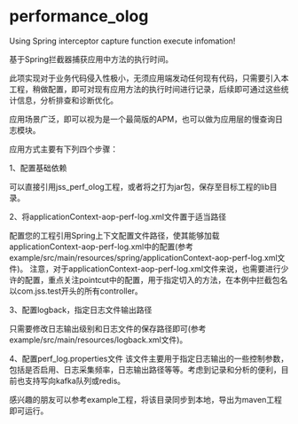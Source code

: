 # performance_olog
Using Spring interceptor capture function execute infomation!

基于Spring拦截器捕获应用中方法的执行时间。

此项实现对于业务代码侵入性极小，无须应用端发动任何现有代码，只需要引入本工程，稍做配置，即可对现有应用方法的执行时间进行记录，后续即可通过这些统计信息，分析排查和诊断优化。

应用场景广泛，即可以视为是一个最简版的APM，也可以做为应用层的慢查询日志模块。


应用方式主要有下列四个步骤：

1、配置基础依赖

可以直接引用jss_perf_olog工程，或者将之打为jar包，保存至目标工程的lib目录。

2、将applicationContext-aop-perf-log.xml文件置于适当路径

配置您的工程引用Spring上下文配置文件路径，使其能够加载applicationContext-aop-perf-log.xml中的配置(参考example/src/main/resources/spring/applicationContext-aop-perf-log.xml文件)。
注意，对于applicationContext-aop-perf-log.xml文件来说，也需要进行少许的配置，重点关注pointcut中的配置，用于指定切入的方法，在本例中拦截包名以com.jss.test开头的所有controller。

3、配置logback，指定日志文件输出路径

只需要修改日志输出级别和日志文件的保存路径即可(参考example/src/main/resources/logback.xml文件)。

4、配置perf_log.properties文件
该文件主要用于指定日志输出的一些控制参数，包括是否启用、日志采集频率，日志输出路径等等。考虑到记录和分析的便利，目前也支持写向kafka队列或redis。


感兴趣的朋友可以参考example工程，将该目录同步到本地，导出为maven工程即可运行。


